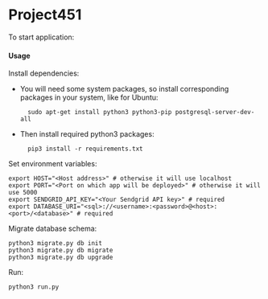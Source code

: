 # Project451
To start application:

#### Usage
Install dependencies:

* You will need some system packages, so install corresponding packages in your system, like for Ubuntu:

		sudo apt-get install python3 python3-pip postgresql-server-dev-all

* Then install required python3 packages:

		pip3 install -r requirements.txt


Set environment variables:

    export HOST="<Host address>" # otherwise it will use localhost
    export PORT="<Port on which app will be deployed>" # otherwise it will use 5000
    export SENDGRID_API_KEY="<Your Sendgrid API key>" # required
    export DATABASE_URI="<sql>://<username>:<password>@<host>:<port>/<database>" # required


Migrate database schema:

    python3 migrate.py db init
    python3 migrate.py db migrate
    python3 migrate.py db upgrade

Run:

    python3 run.py
